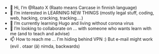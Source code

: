- 👋 Hi, I’m @Raato X (Raato means Carcase in finnish language)
- 👀 I’m interested in LEARNING NEW THINGS (mostly legal stuff, coding, web, hacking, cracking, tracking....)
- 🌱 I’m currently learning Hugo and living without corona virus
- 💞️ I’m looking to collaborate on ... with someone who wants learn with me (and to teach and advise)
- 📫 How to reach me ... I'm hiding behind VPN :) But e-mail might work (evil . otaar (ä) nimda, backwards)

<!---
XRaato/XRaato is a ✨ special ✨ repository because its `README.md` (this file) appears on your GitHub profile.
You can click the Preview link to take a look at your changes.
--->
